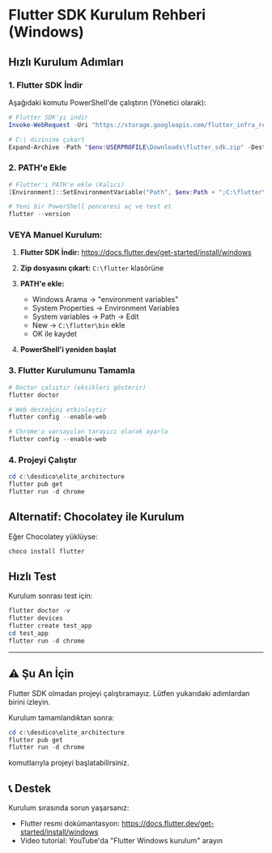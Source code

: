 # Flutter SDK Kurulum Rehberi (Windows)

## Hızlı Kurulum Adımları

### 1. Flutter SDK İndir

Aşağıdaki komutu PowerShell'de çalıştırın (Yönetici olarak):

```powershell
# Flutter SDK'yı indir
Invoke-WebRequest -Uri "https://storage.googleapis.com/flutter_infra_release/releases/stable/windows/flutter_windows_3.24.3-stable.zip" -OutFile "$env:USERPROFILE\Downloads\flutter_sdk.zip"

# C:\ dizinine çıkart
Expand-Archive -Path "$env:USERPROFILE\Downloads\flutter_sdk.zip" -DestinationPath "C:\" -Force
```

### 2. PATH'e Ekle

```powershell
# Flutter'ı PATH'e ekle (Kalıcı)
[Environment]::SetEnvironmentVariable("Path", $env:Path + ";C:\flutter\bin", [EnvironmentVariableTarget]::Machine)

# Yeni bir PowerShell penceresi aç ve test et
flutter --version
```

### VEYA Manuel Kurulum:

1. **Flutter SDK İndir:**
   https://docs.flutter.dev/get-started/install/windows

2. **Zip dosyasını çıkart:** 
   `C:\flutter` klasörüne

3. **PATH'e ekle:**
   - Windows Arama → "environment variables"
   - System Properties → Environment Variables
   - System variables → Path → Edit
   - New → `C:\flutter\bin` ekle
   - OK ile kaydet

4. **PowerShell'i yeniden başlat**

### 3. Flutter Kurulumunu Tamamla

```powershell
# Doctor çalıştır (eksikleri gösterir)
flutter doctor

# Web desteğini etkinleştir
flutter config --enable-web

# Chrome'u varsayılan tarayıcı olarak ayarla
flutter config --enable-web
```

### 4. Projeyi Çalıştır

```powershell
cd c:\desdico\elite_architecture
flutter pub get
flutter run -d chrome
```

## Alternatif: Chocolatey ile Kurulum

Eğer Chocolatey yüklüyse:

```powershell
choco install flutter
```

## Hızlı Test

Kurulum sonrası test için:

```powershell
flutter doctor -v
flutter devices
flutter create test_app
cd test_app
flutter run -d chrome
```

---

## ⚠️ Şu An İçin

Flutter SDK olmadan projeyi çalıştıramayız. Lütfen yukarıdaki adımlardan birini izleyin.

Kurulum tamamlandıktan sonra:

```powershell
cd c:\desdico\elite_architecture
flutter pub get
flutter run -d chrome
```

komutlarıyla projeyi başlatabilirsiniz.

## 📞 Destek

Kurulum sırasında sorun yaşarsanız:
- Flutter resmi dokümantasyon: https://docs.flutter.dev/get-started/install/windows
- Video tutorial: YouTube'da "Flutter Windows kurulum" arayın
